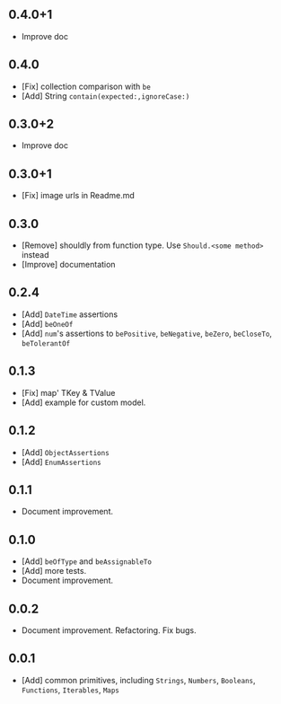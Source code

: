 ## 0.4.0+1

* Improve doc

## 0.4.0

* [Fix] collection comparison with `be`
* [Add] String `contain(expected:,ignoreCase:)`

## 0.3.0+2

* Improve doc

## 0.3.0+1

* [Fix] image urls in Readme.md

## 0.3.0

* [Remove] shouldly from function type. Use `Should.<some method>` instead
* [Improve] documentation

## 0.2.4

* [Add] `DateTime` assertions
* [Add] `beOneOf`
* [Add] `num`'s assertions to `bePositive`, `beNegative`, `beZero`, `beCloseTo`, `beTolerantOf`

## 0.1.3

* [Fix] map' TKey & TValue
* [Add] example for custom model.

## 0.1.2

* [Add] `ObjectAssertions`
* [Add] `EnumAssertions`

## 0.1.1

* Document improvement.

## 0.1.0

* [Add] `beOfType` and `beAssignableTo`
* [Add] more tests.
* Document improvement.

## 0.0.2

* Document improvement. Refactoring. Fix bugs.

## 0.0.1

* [Add] common primitives, including `Strings`, `Numbers`, `Booleans`, `Functions`, `Iterables`, `Maps`
